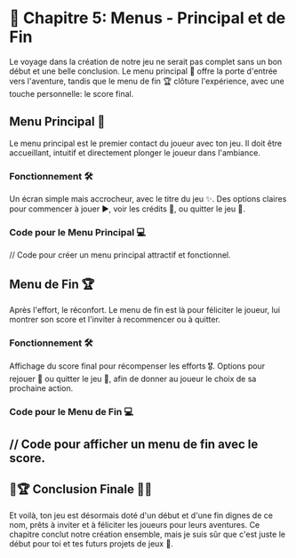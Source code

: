 # 🏁 Chapitre 5: Menus - Principal et de Fin
Le voyage dans la création de notre jeu ne serait pas complet sans un bon début et une belle conclusion. Le menu principal 🌟 offre la porte d'entrée vers l'aventure, tandis que le menu de fin 🏆 clôture l'expérience, avec une touche personnelle: le score final.

## Menu Principal 👾
Le menu principal est le premier contact du joueur avec ton jeu. Il doit être accueillant, intuitif et directement plonger le joueur dans l'ambiance.

### Fonctionnement 🛠️
Un écran simple mais accrocheur, avec le titre du jeu ✨.
Des options claires pour commencer à jouer ▶️, voir les crédits 📜, ou quitter le jeu 🚪.

### Code pour le Menu Principal 💻
// Code pour créer un menu principal attractif et fonctionnel.

## Menu de Fin 🏆
Après l'effort, le réconfort. Le menu de fin est là pour féliciter le joueur, lui montrer son score et l'inviter à recommencer ou à quitter.

### Fonctionnement 🛠️
Affichage du score final pour récompenser les efforts 🎖️.
Options pour rejouer 🔄 ou quitter le jeu 🚪, afin de donner au joueur le choix de sa prochaine action.

### Code pour le Menu de Fin 💻
// Code pour afficher un menu de fin avec le score.
---

## 🚀🏆 Conclusion Finale 🌌✨
Et voilà, ton jeu est désormais doté d'un début et d'une fin dignes de ce nom, prêts à inviter et à féliciter les joueurs pour leurs aventures. Ce chapitre conclut notre création ensemble, mais je suis sûr que c'est juste le début pour toi et tes futurs projets de jeux 🌠.
